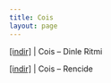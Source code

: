 ```yaml
---
title: Cois
layout: page
---
```


<a href="https://cloud.mail.ru/public/e81d6bd095d4/Cois%20-%20Dinle%20Ritmi" target="_blank">[indir]</a> | Cois &#8211; Dinle Ritmi

<a href="https://cloud.mail.ru/public/7ec5a01fbdd4/Cois%20-%20Rencide" target="_blank">[indir]</a> | Cois &#8211; Rencide